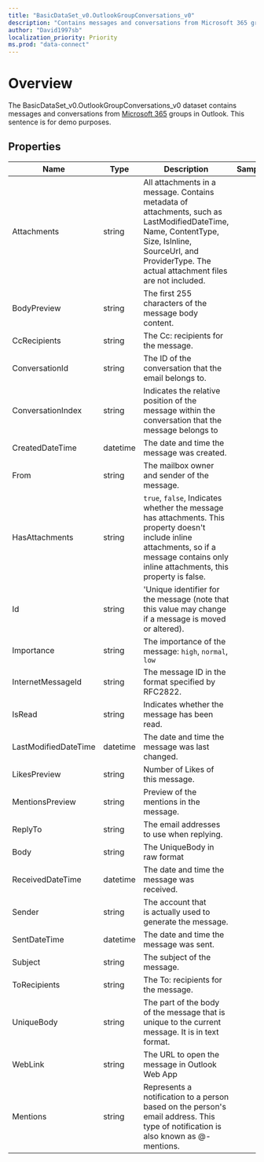```yaml
---
title: "BasicDataSet_v0.OutlookGroupConversations_v0"
description: "Contains messages and conversations from Microsoft 365 groups in Outlook. "
author: "David1997sb"
localization_priority: Priority
ms.prod: "data-connect"
---
```


# Overview

The BasicDataSet_v0.OutlookGroupConversations_v0 dataset contains messages and conversations from [Microsoft 365](https://support.microsoft.com/en-us/office/create-a-group-in-outlook-04d0c9cf-6864-423c-a380-4fa858f27102) groups in Outlook. This sentence is for demo purposes.

## Properties
| Name | Type | Description | SampleData | FilterOptions | IsDateFilter | 
|--|--|--| -- | -- |--|
| Attachments | string | All attachments in a message. Contains metadata of attachments, such as LastModifiedDateTime, Name, ContentType, Size, IsInline, SourceUrl, and ProviderType. The actual attachment files are not included.| |0 | false |
| BodyPreview | string | The first 255 characters of the message body content.| |0 | false |
| CcRecipients | string | The Cc: recipients for the message.| |0 | false |
| ConversationId | string | The ID of the conversation that the email belongs to. | |0 | false |
| ConversationIndex | string | Indicates the relative position of the message within the conversation that the message belongs to | |0 | false |
| CreatedDateTime | datetime | The date and time the message was created. | | 1 | true |
| From | string | The mailbox owner and sender of the message. | | 0 | false |
| HasAttachments | string | `true`, `false`, Indicates whether the message has attachments. This property doesn't include inline attachments, so if a message contains only inline attachments, this property is false. | | 0 | false |
| Id | string | 'Unique identifier for the message (note that this value may change if a message is moved or altered). | | 0 | false |
| Importance | string | The importance of the message: `high`, `normal`, `low` | | 0 | false |
| InternetMessageId | string | The message ID in the format specified by RFC2822.| | 0 | false|
| IsRead | string | Indicates whether the message has been read.| | 0 | false|
| LastModifiedDateTime | datetime | The date and time the message was last changed.| | 1 | true|
| LikesPreview | string | Number of Likes of this message.| | 0 | false|
| MentionsPreview | string | Preview of the mentions in the message. | | 0 | false|
| ReplyTo | string | The email addresses to use when replying. | | 0 | false|
| Body | string | The UniqueBody in raw format | | 0 | false|
| ReceivedDateTime | datetime | The date and time the message was received. | | 1 | true|
| Sender | string | The account that is actually used to generate the message. | | 0 | false|
| SentDateTime | datetime | The date and time the message was sent. | | 1 | true|
| Subject | string | The subject of the message. | | 0 | false|
| ToRecipients | string | The To: recipients for the message. | | 0 | false|
| UniqueBody | string | The part of the body of the message that is unique to the current message. It is in text format. | | 0 | false|
| WebLink | string | The URL to open the message in Outlook Web App | | 0 | false|
| Mentions | string | Represents a notification to a person based on the person's email address. This type of notification is also known as @-mentions. | | 0 | false|